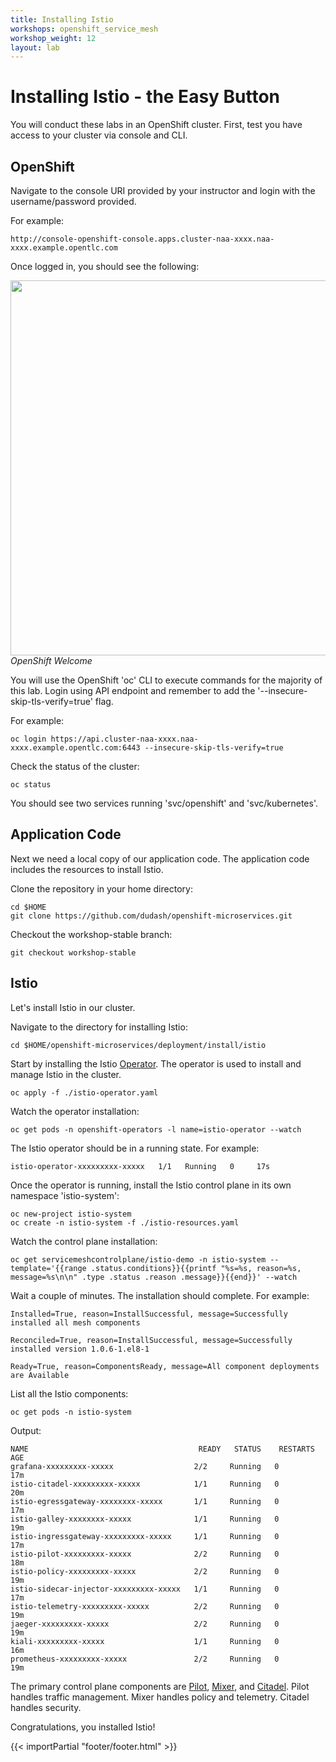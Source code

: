 ```yaml
---
title: Installing Istio
workshops: openshift_service_mesh
workshop_weight: 12
layout: lab
---
```


# Installing Istio - the Easy Button

You will conduct these labs in an OpenShift cluster.  First, test you have access to your cluster via console and CLI.

## OpenShift

Navigate to the console URI provided by your instructor and login with the username/password provided.

For example:

```
http://console-openshift-console.apps.cluster-naa-xxxx.naa-xxxx.example.opentlc.com
```

Once logged in, you should see the following:

<img src="../images/openshift-welcome.png" width="600"><br/>
 *OpenShift Welcome*

You will use the OpenShift 'oc' CLI  to execute commands for the majority of this lab.  Login using API endpoint and remember to add the '--insecure-skip-tls-verify=true' flag.

For example:

```
oc login https://api.cluster-naa-xxxx.naa-xxxx.example.opentlc.com:6443 --insecure-skip-tls-verify=true
```

Check the status of the cluster:

```
oc status
```

You should see two services running 'svc/openshift' and 'svc/kubernetes'.

## Application Code
Next we need a local copy of our application code.  The application code includes the resources to install Istio.

Clone the repository in your home directory:
```
cd $HOME
git clone https://github.com/dudash/openshift-microservices.git
```

Checkout the workshop-stable branch:
```
git checkout workshop-stable
```

## Istio
Let's install Istio in our cluster. 

Navigate to the directory for installing Istio:

```
cd $HOME/openshift-microservices/deployment/install/istio
```

Start by installing the Istio [Operator][1].  The operator is used to install and manage Istio in the cluster.

```
oc apply -f ./istio-operator.yaml
```

Watch the operator installation:
```
oc get pods -n openshift-operators -l name=istio-operator --watch
```

The Istio operator should be in a running state.  For example:
```
istio-operator-xxxxxxxxx-xxxxx   1/1   Running   0     17s
```

Once the operator is running, install the Istio control plane in its own namespace 'istio-system':

```
oc new-project istio-system
oc create -n istio-system -f ./istio-resources.yaml
```

Watch the control plane installation:

```
oc get servicemeshcontrolplane/istio-demo -n istio-system --template='{{range .status.conditions}}{{printf "%s=%s, reason=%s, message=%s\n\n" .type .status .reason .message}}{{end}}' --watch
```

Wait a couple of minutes.  The installation should complete.  For example:

```
Installed=True, reason=InstallSuccessful, message=Successfully installed all mesh components

Reconciled=True, reason=InstallSuccessful, message=Successfully installed version 1.0.6-1.el8-1

Ready=True, reason=ComponentsReady, message=All component deployments are Available

```

List all the Istio components:

```
oc get pods -n istio-system
```

Output:

```
NAME                                      READY   STATUS    RESTARTS   AGE
grafana-xxxxxxxxx-xxxxx                  2/2     Running   0          17m
istio-citadel-xxxxxxxxx-xxxxx            1/1     Running   0          20m
istio-egressgateway-xxxxxxxx-xxxxx       1/1     Running   0          17m
istio-galley-xxxxxxxx-xxxxx              1/1     Running   0          19m
istio-ingressgateway-xxxxxxxxx-xxxxx     1/1     Running   0          17m
istio-pilot-xxxxxxxxx-xxxxx              2/2     Running   0          18m
istio-policy-xxxxxxxxx-xxxxx             2/2     Running   0          19m
istio-sidecar-injector-xxxxxxxxx-xxxxx   1/1     Running   0          17m
istio-telemetry-xxxxxxxxx-xxxxx          2/2     Running   0          19m
jaeger-xxxxxxxxx-xxxxx                   2/2     Running   0          19m
kiali-xxxxxxxxx-xxxxx                    1/1     Running   0          16m
prometheus-xxxxxxxxx-xxxxx               2/2     Running   0          19m
```

The primary control plane components are [Pilot][2], [Mixer][3], and [Citadel][4].  Pilot handles traffic management.  Mixer handles policy and telemetry.  Citadel handles security.

Congratulations, you installed Istio!

[1]: https://www.openshift.com/learn/topics/operators
[2]: https://istio.io/docs/concepts/traffic-management/
[3]: https://istio.io/docs/concepts/observability/
[4]: https://istio.io/docs/concepts/security/
[5]: https://maistra.io/docs/installation/installation-options/

{{< importPartial "footer/footer.html" >}}